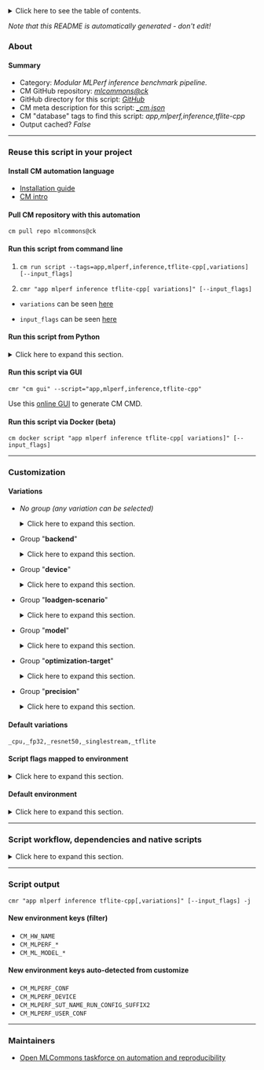 <details>
<summary>Click here to see the table of contents.</summary>

* [About](#about)
* [Summary](#summary)
* [Reuse this script in your project](#reuse-this-script-in-your-project)
  * [ Install CM automation language](#install-cm-automation-language)
  * [ Check CM script flags](#check-cm-script-flags)
  * [ Run this script from command line](#run-this-script-from-command-line)
  * [ Run this script from Python](#run-this-script-from-python)
  * [ Run this script via GUI](#run-this-script-via-gui)
  * [ Run this script via Docker (beta)](#run-this-script-via-docker-(beta))
* [Customization](#customization)
  * [ Variations](#variations)
  * [ Script flags mapped to environment](#script-flags-mapped-to-environment)
  * [ Default environment](#default-environment)
* [Script workflow, dependencies and native scripts](#script-workflow-dependencies-and-native-scripts)
* [Script output](#script-output)
* [New environment keys (filter)](#new-environment-keys-(filter))
* [New environment keys auto-detected from customize](#new-environment-keys-auto-detected-from-customize)
* [Maintainers](#maintainers)

</details>

*Note that this README is automatically generated - don't edit!*

### About

#### Summary

* Category: *Modular MLPerf inference benchmark pipeline.*
* CM GitHub repository: *[mlcommons@ck](https://github.com/mlcommons/ck/tree/master/cm-mlops)*
* GitHub directory for this script: *[GitHub](https://github.com/mlcommons/ck/tree/master/cm-mlops/script/app-mlperf-inference-tflite-cpp)*
* CM meta description for this script: *[_cm.json](_cm.json)*
* CM "database" tags to find this script: *app,mlperf,inference,tflite-cpp*
* Output cached? *False*
___
### Reuse this script in your project

#### Install CM automation language

* [Installation guide](https://github.com/mlcommons/ck/blob/master/docs/installation.md)
* [CM intro](https://doi.org/10.5281/zenodo.8105339)

#### Pull CM repository with this automation

```cm pull repo mlcommons@ck```


#### Run this script from command line

1. `cm run script --tags=app,mlperf,inference,tflite-cpp[,variations] [--input_flags]`

2. `cmr "app mlperf inference tflite-cpp[ variations]" [--input_flags]`

* `variations` can be seen [here](#variations)

* `input_flags` can be seen [here](#script-flags-mapped-to-environment)

#### Run this script from Python

<details>
<summary>Click here to expand this section.</summary>

```python

import cmind

r = cmind.access({'action':'run'
                  'automation':'script',
                  'tags':'app,mlperf,inference,tflite-cpp'
                  'out':'con',
                  ...
                  (other input keys for this script)
                  ...
                 })

if r['return']>0:
    print (r['error'])

```

</details>


#### Run this script via GUI

```cmr "cm gui" --script="app,mlperf,inference,tflite-cpp"```

Use this [online GUI](https://cKnowledge.org/cm-gui/?tags=app,mlperf,inference,tflite-cpp) to generate CM CMD.

#### Run this script via Docker (beta)

`cm docker script "app mlperf inference tflite-cpp[ variations]" [--input_flags]`

___
### Customization


#### Variations

  * *No group (any variation can be selected)*
    <details>
    <summary>Click here to expand this section.</summary>

    * `_armnn`
      - Environment variables:
        - *CM_MLPERF_TFLITE_USE_ARMNN*: `yes`
        - *CM_TMP_LINK_LIBS*: `tensorflowlite,armnn`
      - Workflow:
    * `_armnn,tflite`
      - Environment variables:
        - *CM_MLPERF_BACKEND*: `armnn_tflite`
        - *CM_MLPERF_BACKEND_VERSION*: `<<<CM_LIB_ARMNN_VERSION>>>`
        - *CM_TMP_SRC_FOLDER*: `armnn`
        - *CM_TMP_LINK_LIBS*: `tensorflowlite,armnn,armnnTfLiteParser`
        - *CM_MLPERF_SUT_NAME_IMPLEMENTATION_PREFIX*: `tflite_armnn_cpp`
      - Workflow:

    </details>


  * Group "**backend**"
    <details>
    <summary>Click here to expand this section.</summary>

    * `_tf`
      - Environment variables:
        - *CM_MLPERF_BACKEND*: `tf`
      - Workflow:
    * **`_tflite`** (default)
      - Environment variables:
        - *CM_MLPERF_BACKEND*: `tflite`
        - *CM_MLPERF_BACKEND_VERSION*: `master`
        - *CM_TMP_SRC_FOLDER*: `src`
        - *CM_TMP_LINK_LIBS*: `tensorflowlite`
      - Workflow:

    </details>


  * Group "**device**"
    <details>
    <summary>Click here to expand this section.</summary>

    * **`_cpu`** (default)
      - Environment variables:
        - *CM_MLPERF_DEVICE*: `cpu`
      - Workflow:
    * `_gpu`
      - Environment variables:
        - *CM_MLPERF_DEVICE*: `gpu`
        - *CM_MLPERF_DEVICE_LIB_NAMESPEC*: `cudart`
      - Workflow:

    </details>


  * Group "**loadgen-scenario**"
    <details>
    <summary>Click here to expand this section.</summary>

    * **`_singlestream`** (default)
      - Environment variables:
        - *CM_MLPERF_LOADGEN_SCENARIO*: `SingleStream`
      - Workflow:

    </details>


  * Group "**model**"
    <details>
    <summary>Click here to expand this section.</summary>

    * `_efficientnet`
      - Environment variables:
        - *CM_MODEL*: `efficientnet`
      - Workflow:
    * `_mobilenet`
      - Environment variables:
        - *CM_MODEL*: `mobilenet`
      - Workflow:
    * **`_resnet50`** (default)
      - Environment variables:
        - *CM_MODEL*: `resnet50`
      - Workflow:

    </details>


  * Group "**optimization-target**"
    <details>
    <summary>Click here to expand this section.</summary>

    * `_use-neon`
      - Environment variables:
        - *CM_MLPERF_TFLITE_USE_NEON*: `1`
        - *CM_MLPERF_SUT_NAME_RUN_CONFIG_SUFFIX1*: `using_neon`
      - Workflow:
    * `_use-opencl`
      - Environment variables:
        - *CM_MLPERF_TFLITE_USE_OPENCL*: `1`
        - *CM_MLPERF_SUT_NAME_RUN_CONFIG_SUFFIX1*: `using_opencl`
      - Workflow:

    </details>


  * Group "**precision**"
    <details>
    <summary>Click here to expand this section.</summary>

    * **`_fp32`** (default)
      - Environment variables:
        - *CM_MLPERF_MODEL_PRECISION*: `float32`
      - Workflow:
    * `_int8`
      - Environment variables:
        - *CM_MLPERF_MODEL_PRECISION*: `int8`
        - *CM_DATASET_COMPRESSED*: `on`
      - Workflow:
    * `_uint8`
      - Environment variables:
        - *CM_MLPERF_MODEL_PRECISION*: `uint8`
        - *CM_DATASET_COMPRESSED*: `on`
      - Workflow:

    </details>


#### Default variations

`_cpu,_fp32,_resnet50,_singlestream,_tflite`

#### Script flags mapped to environment
<details>
<summary>Click here to expand this section.</summary>

* `--compressed_dataset=value`  &rarr;  `CM_DATASET_COMPRESSED=value`
* `--count=value`  &rarr;  `CM_MLPERF_LOADGEN_QUERY_COUNT=value`
* `--mlperf_conf=value`  &rarr;  `CM_MLPERF_CONF=value`
* `--mode=value`  &rarr;  `CM_MLPERF_LOADGEN_MODE=value`
* `--output_dir=value`  &rarr;  `CM_MLPERF_OUTPUT_DIR=value`
* `--performance_sample_count=value`  &rarr;  `CM_MLPERF_LOADGEN_PERFORMANCE_SAMPLE_COUNT=value`
* `--scenario=value`  &rarr;  `CM_MLPERF_LOADGEN_SCENARIO=value`
* `--user_conf=value`  &rarr;  `CM_MLPERF_USER_CONF=value`
* `--verbose=value`  &rarr;  `CM_VERBOSE=value`

**Above CLI flags can be used in the Python CM API as follows:**

```python
r=cm.access({... , "compressed_dataset":...}
```

</details>

#### Default environment

<details>
<summary>Click here to expand this section.</summary>

These keys can be updated via `--env.KEY=VALUE` or `env` dictionary in `@input.json` or using script flags.

* CM_MLPERF_OUTPUT_DIR: `.`
* CM_MLPERF_LOADGEN_SCENARIO: `SingleStream`
* CM_LOADGEN_BUFFER_SIZE: `1024`
* CM_MLPERF_LOADGEN_MODE: `accuracy`
* CM_FAST_COMPILATION: `yes`
* CM_DATASET_INPUT_SQUARE_SIDE: `224`
* CM_DATASET_COMPRESSED: `off`
* CM_ML_MODEL_NORMALIZE_DATA: `0`
* CM_ML_MODEL_SUBTRACT_MEANS: `1`
* CM_ML_MODEL_GIVEN_CHANNEL_MEANS: `123.68 116.78 103.94`
* CM_MLPERF_LOADGEN_TRIGGER_COLD_RUN: `0`
* CM_VERBOSE: `0`
* CM_MLPERF_TFLITE_USE_NEON: `0`
* CM_MLPERF_TFLITE_USE_OPENCL: `0`
* CM_MLPERF_SUT_NAME_IMPLEMENTATION_PREFIX: `tflite_cpp`

</details>

___
### Script workflow, dependencies and native scripts

<details>
<summary>Click here to expand this section.</summary>

  1. ***Read "deps" on other CM scripts from [meta](https://github.com/mlcommons/ck/tree/master/cm-mlops/script/app-mlperf-inference-tflite-cpp/_cm.json)***
     * detect,os
       - CM script: [detect-os](https://github.com/mlcommons/ck/tree/master/cm-mlops/script/detect-os)
     * detect,cpu
       - CM script: [detect-cpu](https://github.com/mlcommons/ck/tree/master/cm-mlops/script/detect-cpu)
     * get,sys-utils-cm
       - CM script: [get-sys-utils-cm](https://github.com/mlcommons/ck/tree/master/cm-mlops/script/get-sys-utils-cm)
     * get,cuda
       * `if (CM_MLPERF_DEVICE  == gpu)`
       - CM script: [get-cuda](https://github.com/mlcommons/ck/tree/master/cm-mlops/script/get-cuda)
     * get,loadgen
       * CM names: `--adr.['loadgen']...`
       - CM script: [get-mlperf-inference-loadgen](https://github.com/mlcommons/ck/tree/master/cm-mlops/script/get-mlperf-inference-loadgen)
     * get,mlcommons,inference,src
       * CM names: `--adr.['inference-src']...`
       - CM script: [get-mlperf-inference-src](https://github.com/mlcommons/ck/tree/master/cm-mlops/script/get-mlperf-inference-src)
     * get,ml-model,mobilenet,raw,_tflite
       * `if (CM_MODEL  == mobilenet AND CM_MLPERF_BACKEND in ['tflite', 'armnn_tflite'])`
       * CM names: `--adr.['ml-model', 'tflite-model', 'mobilenet-model']...`
       - CM script: [get-ml-model-mobilenet](https://github.com/mlcommons/ck/tree/master/cm-mlops/script/get-ml-model-mobilenet)
     * get,ml-model,resnet50,raw,_tflite,_no-argmax
       * `if (CM_MODEL  == resnet50 AND CM_MLPERF_BACKEND in ['tflite', 'armnn_tflite'])`
       * CM names: `--adr.['ml-model', 'tflite-model', 'resnet50-model']...`
       - CM script: [get-ml-model-resnet50](https://github.com/mlcommons/ck/tree/master/cm-mlops/script/get-ml-model-resnet50)
     * get,ml-model,resnet50,raw,_tf
       * `if (CM_MODEL  == resnet50 AND CM_MLPERF_BACKEND  == tf)`
       * CM names: `--adr.['ml-model', 'tflite-model', 'resnet50-model']...`
       - CM script: [get-ml-model-resnet50](https://github.com/mlcommons/ck/tree/master/cm-mlops/script/get-ml-model-resnet50)
     * get,ml-model,efficientnet,raw,_tflite
       * `if (CM_MODEL  == efficientnet AND CM_MLPERF_BACKEND in ['tflite', 'armnn_tflite'])`
       * CM names: `--adr.['ml-model', 'tflite-model', 'efficientnet-model']...`
       - CM script: [get-ml-model-efficientnet-lite](https://github.com/mlcommons/ck/tree/master/cm-mlops/script/get-ml-model-efficientnet-lite)
     * get,tensorflow,lib,_tflite
       - CM script: [install-tensorflow-from-src](https://github.com/mlcommons/ck/tree/master/cm-mlops/script/install-tensorflow-from-src)
     * get,lib,armnn
       * `if (CM_MLPERF_TFLITE_USE_ARMNN  == yes)`
       * CM names: `--adr.['armnn', 'lib-armnn']...`
       - CM script: [get-lib-armnn](https://github.com/mlcommons/ck/tree/master/cm-mlops/script/get-lib-armnn)
  1. ***Run "preprocess" function from [customize.py](https://github.com/mlcommons/ck/tree/master/cm-mlops/script/app-mlperf-inference-tflite-cpp/customize.py)***
  1. ***Read "prehook_deps" on other CM scripts from [meta](https://github.com/mlcommons/ck/tree/master/cm-mlops/script/app-mlperf-inference-tflite-cpp/_cm.json)***
     * generate,user-conf,mlperf,inference
       * CM names: `--adr.['user-conf-generator']...`
       - CM script: [generate-mlperf-inference-user-conf](https://github.com/mlcommons/ck/tree/master/cm-mlops/script/generate-mlperf-inference-user-conf)
     * get,dataset,preprocessed,imagenet,_for.resnet50,_rgb32,_NHWC
       * `if (CM_MODEL  == resnet50 AND CM_MLPERF_SKIP_RUN  == no) AND (CM_DATASET_COMPRESSED  != on)`
       * CM names: `--adr.['imagenet-preprocessed', 'preprocessed-dataset']...`
       - CM script: [get-preprocessed-dataset-imagenet](https://github.com/mlcommons/ck/tree/master/cm-mlops/script/get-preprocessed-dataset-imagenet)
     * get,dataset,preprocessed,imagenet,_for.mobilenet,_rgb32,_NHWC
       * `if (CM_MODEL in ['mobilenet', 'efficientnet'] AND CM_MLPERF_SKIP_RUN  == no) AND (CM_DATASET_COMPRESSED  != on)`
       * CM names: `--adr.['imagenet-preprocessed', 'preprocessed-dataset']...`
       - CM script: [get-preprocessed-dataset-imagenet](https://github.com/mlcommons/ck/tree/master/cm-mlops/script/get-preprocessed-dataset-imagenet)
     * get,dataset,preprocessed,imagenet,_for.mobilenet,_rgb8,_NHWC
       * `if (CM_MODEL in ['mobilenet', 'efficientnet'] AND CM_DATASET_COMPRESSED  == on AND CM_MLPERF_SKIP_RUN  == no)`
       * CM names: `--adr.['imagenet-preprocessed', 'preprocessed-dataset']...`
       - CM script: [get-preprocessed-dataset-imagenet](https://github.com/mlcommons/ck/tree/master/cm-mlops/script/get-preprocessed-dataset-imagenet)
     * get,dataset,preprocessed,imagenet,_for.resnet50,_rgb8,_NHWC
       * `if (CM_MODEL  == resnet50 AND CM_DATASET_COMPRESSED  == on AND CM_MLPERF_SKIP_RUN  == no)`
       * CM names: `--adr.['imagenet-preprocessed', 'preprocessed-dataset']...`
       - CM script: [get-preprocessed-dataset-imagenet](https://github.com/mlcommons/ck/tree/master/cm-mlops/script/get-preprocessed-dataset-imagenet)
  1. ***Run native script if exists***
  1. Read "posthook_deps" on other CM scripts from [meta](https://github.com/mlcommons/ck/tree/master/cm-mlops/script/app-mlperf-inference-tflite-cpp/_cm.json)
  1. ***Run "postrocess" function from [customize.py](https://github.com/mlcommons/ck/tree/master/cm-mlops/script/app-mlperf-inference-tflite-cpp/customize.py)***
  1. ***Read "post_deps" on other CM scripts from [meta](https://github.com/mlcommons/ck/tree/master/cm-mlops/script/app-mlperf-inference-tflite-cpp/_cm.json)***
     * compile,program
       * `if (CM_MLPERF_SKIP_RUN  != yes)`
       * CM names: `--adr.['compiler-program']...`
       - CM script: [compile-program](https://github.com/mlcommons/ck/tree/master/cm-mlops/script/compile-program)
     * benchmark-mlperf
       * `if (CM_MLPERF_SKIP_RUN  != yes)`
       * CM names: `--adr.['mlperf-runner']...`
       - CM script: [benchmark-program-mlperf](https://github.com/mlcommons/ck/tree/master/cm-mlops/script/benchmark-program-mlperf)
</details>

___
### Script output
`cmr "app mlperf inference tflite-cpp[,variations]" [--input_flags] -j`
#### New environment keys (filter)

* `CM_HW_NAME`
* `CM_MLPERF_*`
* `CM_ML_MODEL_*`
#### New environment keys auto-detected from customize

* `CM_MLPERF_CONF`
* `CM_MLPERF_DEVICE`
* `CM_MLPERF_SUT_NAME_RUN_CONFIG_SUFFIX2`
* `CM_MLPERF_USER_CONF`
___
### Maintainers

* [Open MLCommons taskforce on automation and reproducibility](https://github.com/mlcommons/ck/blob/master/docs/taskforce.md)